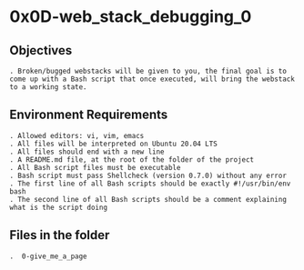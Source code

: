 # 0x0D-web_stack_debugging_0

## Objectives

    . Broken/bugged webstacks will be given to you, the final goal is to come up with a Bash script that once executed, will bring the webstack to a working state.

## Environment Requirements

    . Allowed editors: vi, vim, emacs
    . All files will be interpreted on Ubuntu 20.04 LTS
    . All files should end with a new line
    . A README.md file, at the root of the folder of the project
    . All Bash script files must be executable
    . Bash script must pass Shellcheck (version 0.7.0) without any error
    . The first line of all Bash scripts should be exactly #!/usr/bin/env bash
    . The second line of all Bash scripts should be a comment explaining what is the script doing

## Files in the folder

    .  0-give_me_a_page
